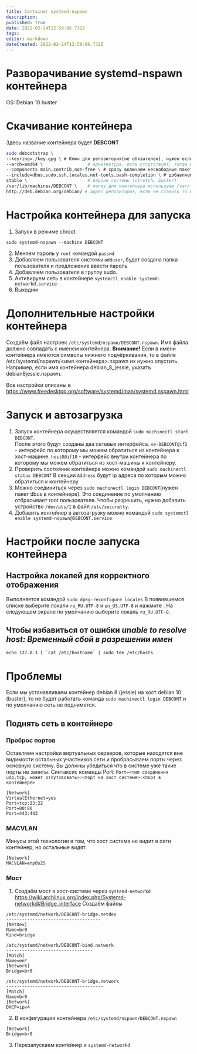 ```yaml
---
title: Container systemd-nspawn
description: 
published: true
date: 2022-02-24T12:59:06.732Z
tags: 
editor: markdown
dateCreated: 2022-02-24T12:59:06.732Z
---
```


# Разворачивание systemd-nspawn контейнера
OS: Debian 10 buster

# Скачивание контейнера
Здесь название контейнера будет **DEBCONT**
```bash
sudo debootstrap \
--keyring=./key.gpg \ # Ключ для репозитория(не обязателен), нужен если ставить убунту на дебиан или другую систему.
--arch=amd64 \                 # архитектура, если отсутствует, тогда берётся архитектура хост системы.
--components main,contrib,non-free \ # сразу включаем несвободные пакеты не придётся потом править `sources.list`
--include=dbus,sudo,ssh,locales,net-tools,bash-completion \ # добавляем необходимые пакеты, чтоб не пришлось их в системе ставить
stable \                       # версия системы (stretch, buster)
/var/lib/machines/DEBCONT \    # папку для контейнера используем /var/lib/machines/, чтобы не пришлось создавать service файл
http://deb.debian.org/debian/ # адрес репозитория, если не ставить то будет использоваться системный репозиторий
```

# Настройка контейнера для запуска
1. Запуск в режиме chroot

```
sudo systemd-nspawn --machine DEBCONT
```

2. Меняем пароль у `root` командой `passwd`
3. Добавляем пользователя системы `adduser`, будет создана папка пользователя и предложение ввести пароль
4. Добавляем пользователя в группу sudo.
4. Активируем сеть в контейнере `systemctl enable systemd-networkd.service`
5. Выходим

# Дополнительные настройки контейнера
Создаём файл настроек `/etc/systemd/nspawn/DEBCONT.nspawn`. Имя файла должно совпадать с именем контейнера.
**Внимание!** Если в имени контейнера имеются символы нижнего подчёркивания, то в файле /etc/systemd/nspawn/<имя контейнера>.nspawn их нужно опустить. Например, если имя контейнера debian_8_jessie, указать debian8jessie.nspawn.

Все настройки описаны в https://www.freedesktop.org/software/systemd/man/systemd.nspawn.html

# Запуск и автозагрузка
1. Запуск контейнера осуществляется командой `sudo machinectl start DEBCONT`.  
    После этого будут созданы два сетевых интерфейса. `ve-DEBCONT@if2` - интерфейс по которому мы можем обратиться из контейнера к хост-машине. `host0@if10` - интерфейс внутри контейнера по которому мы можем обратиться из хост-машины к контейнеру.
2. Проверить состояние контейнера можно командой `sudo machinectl status DEBCONT`
    В секции `Address` будут ip адреса по которым можно обратиться к контейнеру
3. Можно соединиться через `sudo machinectl login DEBCONT`(нужен пакет dbus в контейнере). Это соединение по умолчанию отбрасывает root пользователя. Чтобы разрешить, нужно добавить устройство `/dev/pts/1` в файл `/etc/securetty`.
4. Добавить контейнер в автозагрузку можно командой `sudo systemctl enable systemd-nspawn@DEBCONT.service`

# Настройки после запуска контейнера
## Настройка локалей для корректного отображения
Выполняется командой `sudo dpkg-reconfigure locales`
В появившемся списке выберите локали `ru_RU.UTF-8` и `en_US.UTF-8` и нажмите <OK>. На следующем экране по умолчанию выберите локаль `ru_RU.UTF-8`.

## Чтобы избавиться от ошибки *unable to resolve host: Временный сбой в разрешении имен*
```
echo 127.0.1.1 `cat /etc/hostname` | sudo tee /etc/hosts
```

# Проблемы
Если мы устанавливаем контейнер debian 8 (jessie) на хост debian 10 (buster), то не будет работать команда `sudo machinectl login DEBCONT` и по умолчанию сеть не поднимется. 
## Поднять сеть в контейнере

### Проброс портов
Оставляем настройки виртуальных серверов, которые находятся вне видимости остальных участников сети и пробрасываем порты через основную систему.
Вы должны убедиться что в системе уже такие порты не заняты.
Синтаксис команды Port: `Port=<тип соединения udp,tcp, может отсутсвовать>:<порт на хост системе>:<порт в контейнере>`

```
[Network]
VirtualEthernet=yes
Port=tcp:23:22
Port=80:80
Port=443:443
```

### MACVLAN
Минусы этой технологии в том, что хост система не видит в сети контейнер, но остальные видят.

```
[Network]
MACVLAN=enp0s25
```



### Мост
1. Создаём мост в хост-системе через `systemd-networkd`  
    https://wiki.archlinux.org/index.php/Systemd-networkd#Bridge_interface
    Создаём файлы

```
/etc/systemd/network/DEBCONT-bridge.netdev
------------------------------------
[NetDev]
Name=br0
Kind=bridge
```
  
```
/etc/systemd/network/DEBCONT-bind.network
---------------------------------
[Match]
Name=en*
[Network]
Bridge=br0
```
```
/etc/systemd/network/DEBCONT-bridge.network
-------------------------------------
[Match]
Name=br0
[Network]
DHCP=ipv4
```
2. В конфигурации контейнера `/etc/systemd/nspawn/DEBCONT.nspawn`
```
[Network]
Bridge=br0
```
3. Перезапускаем контейнер и `systemd-networkd`